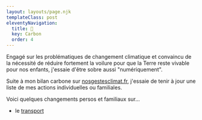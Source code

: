 ```yaml
---
layout: layouts/page.njk
templateClass: post
eleventyNavigation:
  title: 🌱
  key: Carbon
  order: 4
---
```


Engagé sur les problématiques de changement climatique et convaincu de la nécessité de réduire fortement la voilure pour que la Terre reste vivable pour nos enfants, j'essaie d'être sobre aussi "numériquement".

<div class="mt-4">
  <div id="wcb" class="carbonbadge wcb-d" />
  <script src="https://unpkg.com/website-carbon-badges@1.1.3/b.min.js" defer></script>
</div>

Suite à mon bilan carbone sur [nosgestesclimat.fr](https://nosgestesclimat.fr/), j'essaie de tenir à jour une liste de mes actions individuelles ou familiales. 

Voici quelques changements persos et familiaux sur...

- le [transport](/carbon/transport/)
